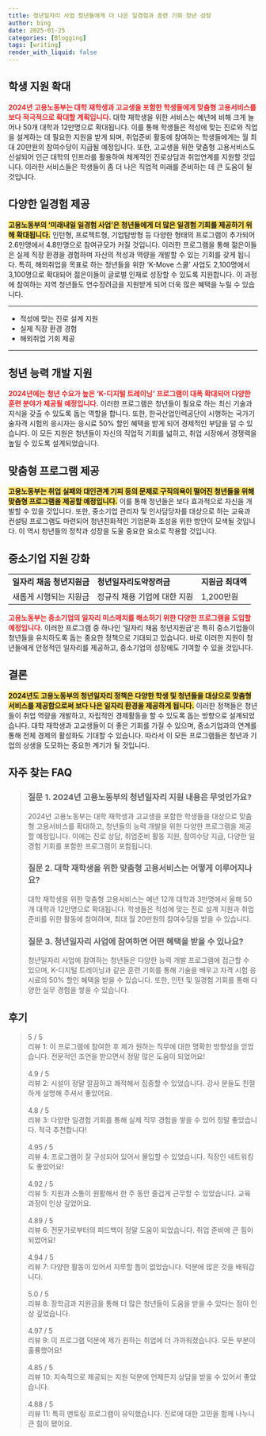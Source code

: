```yaml
---
title: 청년일자리 사업 청년들에게 더 나은 일경험과 훈련 기회 청년 성장
author: bing
date: 2025-01-25
categories: [Blogging]
tags: [writing]
render_with_liquid: false
---
```



<h2 id='학생 지원 확대'>학생 지원 확대</h2>

<p><b><span style="color: #ee2323;">2024년 고용노동부는 대학 재학생과 고교생을 포함한 학생들에게 맞춤형 고용서비스를 보다 적극적으로 확대할 계획입니다.</span></b> 대학 재학생을 위한 서비스는 예년에 비해 크게 늘어나 50개 대학과 12만명으로 확대됩니다. 이를 통해 학생들은 적성에 맞는 진로와 직업을 설계하는 데 필요한 지원을 받게 되며, 취업준비 활동에 참여하는 학생들에게는 월 최대 20만원의 참여수당이 지급될 예정입니다. 또한, 고교생을 위한 맞춤형 고용서비스도 신설되어 인근 대학의 인프라를 활용하여 체계적인 진로상담과 취업연계를 지원할 것입니다. 이러한 서비스들은 학생들이 좀 더 나은 직업적 미래를 준비하는 데 큰 도움이 될 것입니다.</p>

<h2 id='다양한 일경험 제공'>다양한 일경험 제공</h2>

<p><b><span style="background-color: #ffe066;">고용노동부의 ‘미래내일 일경험 사업’은 청년들에게 더 많은 일경험 기회를 제공하기 위해 확대됩니다.</span></b> 인턴형, 프로젝트형, 기업탐방형 등 다양한 형태의 프로그램이 추가되어 2.6만명에서 4.8만명으로 참여규모가 커질 것입니다. 이러한 프로그램을 통해 젊은이들은 실제 직장 환경을 경험하며 자신의 적성과 역량을 개발할 수 있는 기회를 갖게 됩니다. 특히, 해외취업을 목표로 하는 청년들을 위한 ‘K-Move 스쿨’ 사업도 2,100명에서 3,100명으로 확대되어 젊은이들이 글로벌 인재로 성장할 수 있도록 지원합니다. 이 과정에 참여하는 지역 청년들도 연수장려금을 지원받게 되어 더욱 많은 혜택을 누릴 수 있습니다.</p>

<hr />

<ul>
    <li>적성에 맞는 진로 설계 지원</li>
    <li>실제 직장 환경 경험</li>
    <li>해외취업 기회 제공</li>
</ul>

<hr />

<h2 id='청년 능력 개발 지원'>청년 능력 개발 지원</h2>

<p><b><span style="color: #ee2323;">2024년에는 청년 수요가 높은 ‘K-디지털 트레이닝’ 프로그램이 대폭 확대되어 다양한 훈련 분야가 제공될 예정입니다.</span></b> 이러한 프로그램은 청년들이 필요로 하는 최신 기술과 지식을 갖출 수 있도록 돕는 역할을 합니다. 또한, 한국산업인력공단이 시행하는 국가기술자격 시험의 응시자는 응시료 50% 할인 혜택을 받게 되어 경제적인 부담을 덜 수 있습니다. 이 모든 지원은 청년들이 자신의 직업적 기회를 넓히고, 취업 시장에서 경쟁력을 높일 수 있도록 설계되었습니다.</p>

<h2 id='맞춤형 프로그램 제공'>맞춤형 프로그램 제공</h2>

<p><b><span style="background-color: #ffe066;">고용노동부는 취업 실패와 대인관계 기피 등의 문제로 구직의욕이 떨어진 청년들을 위해 맞춤형 프로그램을 제공할 예정입니다.</span></b> 이를 통해 청년들은 보다 효과적으로 자신을 개발할 수 있을 것입니다. 또한, 중소기업 관리자 및 인사담당자를 대상으로 하는 교육과 컨설팅 프로그램도 마련되어 청년친화적인 기업문화 조성을 위한 방안이 모색될 것입니다. 이 역시 청년들의 정착과 성장을 도울 중요한 요소로 작용할 것입니다.</p>

<h2 id='중소기업 지원 강화'>중소기업 지원 강화</h2>

<table>
    <tr>
        <td><b>일자리 채움 청년지원금</b></td>
        <td><b>청년일자리도약장려금</b></td>
        <td><b>지원금 최대액</b></td>
    </tr>
    <tr>
        <td>새롭게 시행되는 지원금</td>
        <td>정규직 채용 기업에 대한 지원</td>
        <td>1,200만원</td>
    </tr>
</table>

<p><b><span style="color: #ee2323;">고용노동부는 중소기업의 일자리 미스매치를 해소하기 위한 다양한 프로그램을 도입할 예정입니다.</span></b> 이러한 프로그램 중 하나인 ‘일자리 채움 청년지원금’은 특히 중소기업들이 청년들을 유치하도록 돕는 중요한 정책으로 기대되고 있습니다. 바로 이러한 지원이 청년들에게 안정적인 일자리를 제공하고, 중소기업의 성장에도 기여할 수 있을 것입니다.</p>

<h2 id='결론'>결론</h2>

<p><b><span style="background-color: #ffe066;">2024년도 고용노동부의 청년일자리 정책은 다양한 학생 및 청년들을 대상으로 맞춤형 서비스를 제공함으로써 보다 나은 일자리 환경을 제공하게 됩니다.</span></b> 이러한 정책들은 청년들이 취업 역량을 개발하고, 자립적인 경제활동을 할 수 있도록 돕는 방향으로 설계되었습니다. 대학 재학생과 고교생들이 더 좋은 기회를 가질 수 있으며, 중소기업과의 연계를 통해 전체 경제의 활성화도 기대할 수 있습니다. 따라서 이 모든 프로그램들은 청년과 기업의 상생을 도모하는 중요한 계기가 될 것입니다.</p>


<h2 id='자주_찾는_FAQ'>자주 찾는 FAQ</h2>
<div itemscope="" itemtype="https://schema.org/FAQPage"> 
<blockquote> 
<div itemscope="" itemprop="mainEntity" itemtype="https://schema.org/Question"> 
<h3 itemprop="name">질문 1. 2024년 고용노동부의 청년일자리 지원 내용은 무엇인가요?</h3> 
<div itemscope="" itemprop="acceptedAnswer" itemtype="https://schema.org/Answer"> 
<span itemprop="text"> 
<p>2024년 고용노동부는 대학 재학생과 고교생을 포함한 학생들을 대상으로 맞춤형 고용서비스를 확대하고, 청년들의 능력 개발을 위한 다양한 프로그램을 제공할 예정입니다. 이에는 진로 상담, 취업준비 활동 지원, 참여수당 지급, 다양한 일경험 기회를 포함한 프로그램이 포함됩니다.</p> 
</span> 
</div> 
</div> 
<div itemscope="" itemprop="mainEntity" itemtype="https://schema.org/Question"> 
<h3 itemprop="name">질문 2. 대학 재학생을 위한 맞춤형 고용서비스는 어떻게 이루어지나요?</h3> 
<div itemscope="" itemprop="acceptedAnswer" itemtype="https://schema.org/Answer"> 
<span itemprop="text"> 
<p>대학 재학생을 위한 맞춤형 고용서비스는 예년 12개 대학과 3만명에서 올해 50개 대학과 12만명으로 확대됩니다. 학생들은 적성에 맞는 진로 설계 지원과 취업 준비를 위한 활동에 참여하며, 최대 월 20만원의 참여수당을 받을 수 있습니다.</p> 
</span> 
</div> 
</div> 
<div itemscope="" itemprop="mainEntity" itemtype="https://schema.org/Question"> 
<h3 itemprop="name">질문 3. 청년일자리 사업에 참여하면 어떤 혜택을 받을 수 있나요?</h3> 
<div itemscope="" itemprop="acceptedAnswer" itemtype="https://schema.org/Answer"> 
<span itemprop="text"> 
<p>청년일자리 사업에 참여하는 청년들은 다양한 능력 개발 프로그램에 접근할 수 있으며, K-디지털 트레이닝과 같은 훈련 기회를 통해 기술을 배우고 자격 시험 응시료의 50% 할인 혜택을 받을 수 있습니다. 또한, 인턴 및 일경험 기회를 통해 다양한 실무 경험을 쌓을 수 있습니다.</p> 
</span> 
</div> 
</div> 
</blockquote> 
</div>
<h2 id='후기'>후기</h2>
<div itemscope itemtype="https://schema.org/Product">
  <blockquote>
  <div itemprop="review" itemscope itemtype="https://schema.org/Review">
      <div itemprop="reviewRating" itemscope itemtype="https://schema.org/Rating"> <span itemprop="ratingValue">5</span> / <span itemprop="bestRating">5</span> </div>
      <span itemprop="reviewBody">리뷰 1: 이 프로그램에 참여한 후 제가 원하는 직무에 대한 명확한 방향성을 얻었습니다. 전문적인 조언을 받으면서 정말 많은 도움이 되었어요!</span>
  </div>
  <br>
  <div itemprop="review" itemscope itemtype="https://schema.org/Review">
      <div itemprop="reviewRating" itemscope itemtype="https://schema.org/Rating"> <span itemprop="ratingValue">4.9</span> / <span itemprop="bestRating">5</span> </div>
      <span itemprop="reviewBody">리뷰 2: 시설이 정말 깔끔하고 쾌적해서 집중할 수 있었습니다. 강사 분들도 친절하게 설명해 주셔서 좋았어요.</span>
  </div>
  <br>
  <div itemprop="review" itemscope itemtype="https://schema.org/Review">
      <div itemprop="reviewRating" itemscope itemtype="https://schema.org/Rating"> <span itemprop="ratingValue">4.8</span> / <span itemprop="bestRating">5</span> </div>
      <span itemprop="reviewBody">리뷰 3: 다양한 일경험 기회를 통해 실제 직무 경험을 쌓을 수 있어 정말 좋았습니다. 적극 추천합니다!</span>
  </div>
  <br>
  <div itemprop="review" itemscope itemtype="https://schema.org/Review">
      <div itemprop="reviewRating" itemscope itemtype="https://schema.org/Rating"> <span itemprop="ratingValue">4.95</span> / <span itemprop="bestRating">5</span> </div>
      <span itemprop="reviewBody">리뷰 4: 프로그램이 잘 구성되어 있어서 몰입할 수 있었습니다. 직장인 네트워킹도 좋았어요!</span>
  </div>
  <br>
  <div itemprop="review" itemscope itemtype="https://schema.org/Review">
      <div itemprop="reviewRating" itemscope itemtype="https://schema.org/Rating"> <span itemprop="ratingValue">4.92</span> / <span itemprop="bestRating">5</span> </div>
      <span itemprop="reviewBody">리뷰 5: 지원과 소통이 원활해서 한 주 동안 즐겁게 근무할 수 있었습니다. 교육 과정이 인상 깊었어요.</span>
  </div>
  <br>
  <div itemprop="review" itemscope itemtype="https://schema.org/Review">
      <div itemprop="reviewRating" itemscope itemtype="https://schema.org/Rating"> <span itemprop="ratingValue">4.89</span> / <span itemprop="bestRating">5</span> </div>
      <span itemprop="reviewBody">리뷰 6: 전문가로부터의 피드백이 정말 도움이 되었습니다. 취업 준비에 큰 힘이 되었어요!</span>
  </div>
  <br>
  <div itemprop="review" itemscope itemtype="https://schema.org/Review">
      <div itemprop="reviewRating" itemscope itemtype="https://schema.org/Rating"> <span itemprop="ratingValue">4.94</span> / <span itemprop="bestRating">5</span> </div>
      <span itemprop="reviewBody">리뷰 7: 다양한 활동이 있어서 지루할 틈이 없었습니다. 덕분에 많은 것을 배워갑니다.</span>
  </div>
  <br>
  <div itemprop="review" itemscope itemtype="https://schema.org/Review">
      <div itemprop="reviewRating" itemscope itemtype="https://schema.org/Rating"> <span itemprop="ratingValue">5.0</span> / <span itemprop="bestRating">5</span> </div>
      <span itemprop="reviewBody">리뷰 8: 장학금과 지원금을 통해 더 많은 청년들이 도움을 받을 수 있다는 점이 인상 깊었습니다.</span>
  </div>
  <br>
  <div itemprop="review" itemscope itemtype="https://schema.org/Review">
      <div itemprop="reviewRating" itemscope itemtype="https://schema.org/Rating"> <span itemprop="ratingValue">4.97</span> / <span itemprop="bestRating">5</span> </div>
      <span itemprop="reviewBody">리뷰 9: 이 프로그램 덕분에 제가 원하는 취업에 더 가까워졌습니다. 모든 부분이 훌륭했어요!</span>
  </div>
  <br>
  <div itemprop="review" itemscope itemtype="https://schema.org/Review">
      <div itemprop="reviewRating" itemscope itemtype="https://schema.org/Rating"> <span itemprop="ratingValue">4.85</span> / <span itemprop="bestRating">5</span> </div>
      <span itemprop="reviewBody">리뷰 10: 지속적으로 제공되는 지원 덕분에 언제든지 상담을 받을 수 있어서 좋았습니다.</span>
  </div>
  <br>
  <div itemprop="review" itemscope itemtype="https://schema.org/Review">
      <div itemprop="reviewRating" itemscope itemtype="https://schema.org/Rating"> <span itemprop="ratingValue">4.88</span> / <span itemprop="bestRating">5</span> </div>
      <span itemprop="reviewBody">리뷰 11: 특히 멘토링 프로그램이 유익했습니다. 진로에 대한 고민을 함께 나누니 큰 힘이 됐어요.</span>
  </div>
  </blockquote>
</div>
